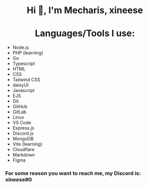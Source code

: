 <h1 align="center">Hi 👋, I'm Mecharis, xineese</h1>

<h1 align="center">Languages/Tools I use:</h1>


- Node.js
- PHP (learning)
- Go 
- Typescript
- HTML
- CSS
- Tailwind CSS
- daisyUI
- Javascript
- EJS
- Git
- GitHub
- GitLab
- Linux
- VS Code
- Express.js
- Discord.js
- MongoDB
- Vite (learning)
- Cloudflare
- Markdown
- Figma

### For some reason you want to reach me, my Discord is: **xineese#0**
